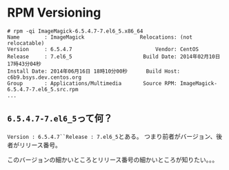 # RPM Versioning

```shell-session
# rpm -qi ImageMagick-6.5.4.7-7.el6_5.x86_64
Name        : ImageMagick                  Relocations: (not relocatable)
Version     : 6.5.4.7                           Vendor: CentOS
Release     : 7.el6_5                       Build Date: 2014年02月10日 17時43分04秒
Install Date: 2014年06月16日 18時10分00秒      Build Host: c6b9.bsys.dev.centos.org
Group       : Applications/Multimedia       Source RPM: ImageMagick-6.5.4.7-7.el6_5.src.rpm
...
```

## `6.5.4.7-7.el6_5`って何？

`Version : 6.5.4.7``Release : 7.el6_5`とある。
つまり前者がバージョン、後者がリリース番号。

このバージョンの細かいところとリリース番号の細かいところが知りたい。。。
